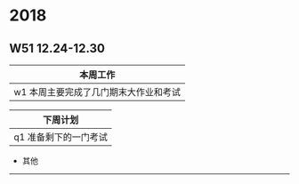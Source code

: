 # 2018
## W51 12.24-12.30
| 本周工作 | 
| :-: | 
| w1 本周主要完成了几门期末大作业和考试   |  




| 下周计划 | 
| :-: | 
| q1 准备剩下的一门考试  |  
 

* 其他
-------------------------------------------------------------
